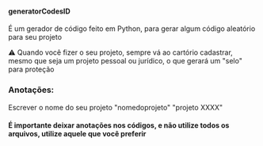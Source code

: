 #### generatorCodesID

É um gerador de código feito em Python, para gerar algum código aleatório para seu projeto

⚠️ Quando você fizer o seu projeto, sempre vá ao cartório cadastrar, mesmo que seja um projeto pessoal ou jurídico, o que gerará um "selo" para proteção

### Anotações:
Escrever o nome do seu projeto
"nomedoprojeto"
"projeto XXXX"

#### É importante deixar anotações nos códigos, e não utilize todos os arquivos, utilize aquele que você preferir
